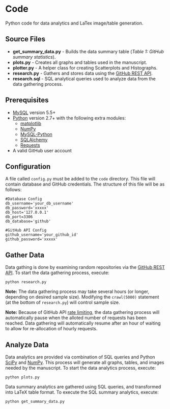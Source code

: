 # Code

Python code for data analytics and LaTex image/table generation.

## Source Files
* __get_summary_data.py__ - Builds the data summary table (_Table 1: GitHub summary statistics_).
* __plots.py__ - Creates all graphs and tables used in the manuscript.
* __plotter.py__ - A helper class for creating Scatterplots and Histographs.
* __research.py__ - Gathers and stores data using the [GitHub REST API](https://developer.github.com/v3/).
* __research.sql__ - SQL analytical queries used to analyze data from the data gathering process.

## Prerequisites
* [MySQL](http://www.mysql.com/) version 5.5+
* [Python](https://www.python.org/) version 2.7+ with the following extra modules:
    * [matplotlib](http://matplotlib.org/)
    * [NumPy](http://www.numpy.org/)
    * [MySQL-Python](http://mysql-python.sourceforge.net/)
    * [SQLAlchemy](http://www.sqlalchemy.org/)
    * [Requests](http://docs.python-requests.org/)
* A valid GitHub user account

## Configuration
A file called ```config.py``` must be added to the ```code``` directory. This file will contain database and GitHub credentials. The structure of this file will be as follows:

```
#Database Config
db_username='your_db_username'
db_password='xxxxx'
db_host='127.0.0.1'
db_port=3306
db_database='github'

#GitHub API Config
github_username='your_github_id'
github_password='xxxxx'
```

## Gather Data
Data gathing is done by examining random repositories via the [GitHub REST API](https://developer.github.com/v3/). To start the data gathering process, execute:

    python research.py
    
__Note:__ The data gathering process may take several hours (or longer, depending on desired sample size). Modifying the ```crawl(5000)``` statement (at the bottom of ```research.py```) will control sample size.

__Note:__ Because of GitHub API [rate limiting](https://developer.github.com/v3/#rate-limiting), the data gathering process will automatically pause when the alloted number of requests has been reached. Data gathering will automatically resume after an hour of waiting to allow for re-allocation of hourly requests.
    
## Analyze Data
Data analytics are provided via combination of SQL queries and Python [SciPy](http://www.scipy.org/) and [NumPy](http://www.numpy.org/). This process will generate all graphs, tables, and images needed by the manuscript. To start the data analytics process, execute:

    python plots.py

Data summary analytics are gathered using SQL queries, and transformed into LaTeX table format. To execute the SQL summary analytics, execute:

    python get_summary_data.py
